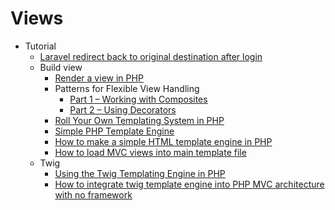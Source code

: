 # Views
* Tutorial
    - [Laravel redirect back to original destination after login](http://goo.gl/ZSfbAk)
    - Build view
        - [Render a view in PHP](http://goo.gl/J5KAP0)
        - Patterns for Flexible View Handling
            - [Part 1 – Working with Composites](http://goo.gl/Mkoygj)
            - [Part 2 – Using Decorators](http://goo.gl/6lP68B)
        - [Roll Your Own Templating System in PHP](http://goo.gl/FrBcXp)
        - [Simple PHP Template Engine](http://goo.gl/IPP8ZN)
        - [How to make a simple HTML template engine in PHP](http://goo.gl/pFj6xD)
        - [How to load MVC views into main template file](http://goo.gl/KHq7Al)
    - Twig
        - [Using the Twig Templating Engine in PHP](http://goo.gl/xLriV9)
        - [How to integrate twig template engine into PHP MVC architecture with no framework](http://goo.gl/ayH0Am)
